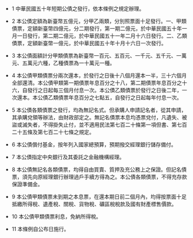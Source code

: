 * 1 中華民國五十年短期公債之發行，依本條例之規定辦理。

* 2 本公債定額為新臺幣五億元，分甲乙兩類，分別照票面十足發行。一、甲類債票，定額新臺幣四億元，分二期發行，第一期二億元，於中華民國五十年一月一日發行，第二期二億元，於中華民國五十一年二月十六日發行。二、乙類債票，定額新臺幣一億元，於中華民國五十年十月十六日一次發行。

* 3 本公債面額計分甲類債票為新臺幣一百元、五百元、一千元、五千元、一萬元、五萬元六種，乙種債票為一十萬元一種。

* 4 本公債甲類債票分兩次還本，於發行之日後十八個月還本一半，三十六個月全部還清。本公債甲類第一期債票年息百分之十八，第二期債票年息百分之十六，自發行之日起每三個月付息一次。本公債乙類債票於發行之日後二年，一次還本。本公債乙類債票年息百分之七點五，自發行之日起每年付息一次。

* 5 本公債各類債票之發行，均為無記名式。但承購人申請記名者，從其申請，其承購兌領等辦法，由財政部定之。無記名債票本息均憑票兌付，凡遺失、被盜或滅失者，不得掛失止付，並不適用民法第七百二十條第一項但書、第七百二十五條及第七百二十七條之規定。

* 6 本公債償付基金，按年列入國家總預算，預期撥交經理銀行儲存備付。

* 7 本公債指定中央銀行及其委託之金融機構經理。

* 8 本公債無記名各類債票，均得自由買賣、質押及充公務上之保證。但記名債票，須先向原經理銀行辦理過戶手續方得為之。本公債各類債票，不得充存款保證準備金。

* 9 本公債甲類債票未到期之本息票，在還本期日前二個月內，均得按票面十足抵繳所得稅、遺產稅、關稅、貨物稅、礦區稅稅款及國有財產標售價款。

* 10 本公債甲類債票利息，免納所得稅。

* 11 本條例自公布日施行。

